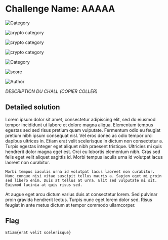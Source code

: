 # Challenge Name: AAAAA

![Category](https://img.shields.io/badge/Category-AAAAA-yellow.svg)   

![crypto category](https://img.shields.io/badge/Category-Forensics-yellow.svg)  

![crypto category](https://img.shields.io/badge/Category-INTEL-blue.svg)  

![crypto category](https://img.shields.io/badge/Category-WEB-Green.svg)  

![Category](https://img.shields.io/badge/Category-Crypto-red.svg)  

![score](https://img.shields.io/badge/Score-BBBBB-blue.svg)  

![Author](https://img.shields.io/badge/Author-Teo-blue.svg)  

*DESCRIPTION DU CHALL (COPIER COLLER)*



## Detailed solution

Lorem ipsum dolor sit amet, consectetur adipiscing elit, sed do eiusmod tempor incididunt ut labore et dolore magna aliqua. Elementum tempus egestas sed sed risus pretium quam vulputate. Fermentum odio eu feugiat pretium nibh ipsum consequat nisl. Vel eros donec ac odio tempor orci dapibus ultrices in. Etiam erat velit scelerisque in dictum non consectetur a. Turpis egestas integer eget aliquet nibh praesent tristique. Ultricies mi quis hendrerit dolor magna eget est. Orci eu lobortis elementum nibh. Cras sed felis eget velit aliquet sagittis id. Morbi tempus iaculis urna id volutpat lacus laoreet non curabitur. 

```
Morbi tempus iaculis urna id volutpat lacus laoreet non curabitur. Nunc congue nisi vitae suscipit tellus mauris a. Sapien eget mi proin sed libero enim. Duis at tellus at urna. Elit sed vulputate mi sit. Euismod lacinia at quis risus sed.
```

At augue eget arcu dictum varius duis at consectetur lorem. Sed pulvinar proin gravida hendrerit lectus. Turpis nunc eget lorem dolor sed. Risus feugiat in ante metus dictum at tempor commodo ullamcorper.

## Flag

```
Etiam{erat velit scelerisque}
```